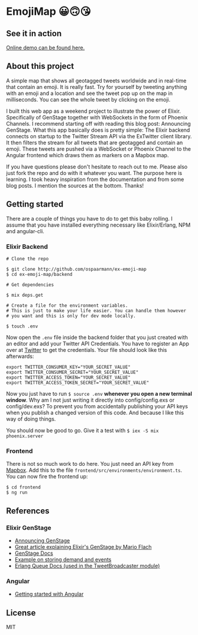 # EmojiMap 😀🙃😘
## See it in action
[Online demo can be found here.](http://emojimap.ospaarmann.com)
## About this project
A simple map that shows all geotagged tweets worldwide and in real-time that contain an emoji. It is really fast. Try for yourself by tweeting anything with an emoji and a location and see the tweet pop up on the map in milliseconds. You can see the whole tweet by clicking on the emoji.

I built this web app as a weekend project to illustrate the power of Elixir. Specifically of GenStage together with WebSockets in the form of Phoenix Channels. I recommend starting off with reading this blog post: Announcing GenStage. What this app basically does is pretty simple: The Elixir backend connects on startup to the Twitter Stream API via the ExTwitter client library. It then filters the stream for all tweets that are geotagged and contain an emoji. These tweets are pushed via a WebSocket or Phoenix Channel to the Angular frontend which draws them as markers on a Mapbox map.

If you have questions please don't hesitate to reach out to me. Please also just fork the repo and do with it whatever you want. The purpose here is learning. I took heavy inspiration from the documentation and from some blog posts. I mention the sources at the bottom. Thanks!

## Getting started
There are a couple of things you have to do to get this baby rolling. I assume that you have installed everything necessary like Elixir/Erlang, NPM and angular-cli.
### Elixir Backend

```shell
# Clone the repo

$ git clone http://github.com/ospaarmann/ex-emoji-map
$ cd ex-emoji-map/backend

# Get dependencies

$ mix deps.get

# Create a file for the environment variables.
# This is just to make your life easier. You can handle them however
# you want and this is only for dev mode locally.

$ touch .env
```

Now open the `.env` file inside the backend folder that you just created with an editor and add your Twitter API Credentials. You have to register an App over at [Twitter](https://apps.twitter.com/) to get the credentials. Your file should look like this afterwards:

```shellshell
export TWITTER_CONSUMER_KEY="YOUR_SECRET_VALUE"
export TWITTER_CONSUMER_SECRET="YOUR_SECRET_VALUE"
export TWITTER_ACCESS_TOKEN="YOUR_SECRET_VALUE"
export TWITTER_ACCESS_TOKEN_SECRET="YOUR_SECRET_VALUE"
```

Now you just have to run `$ source .env` **whenever you open a new terminal window**. Why am I not just writing it directly into config/config.exs or config/dev.exs? To prevent you from accidentally publishing your API keys when you publish a changed version of this code. And because I like this way of doing things.

You should now be good to go. Give it a test with `$ iex -S mix phoenix.server`
### Frontend
There is not so much work to do here. You just need an API key from [Mapbox](http://mapbox.com). Add this to the file `frontend/src/environments/environment.ts`. You can now fire the frontend up:
```shell
$ cd frontend
$ ng run
```
## References
### Elixir GenStage
  * [Announcing GenStage](elixir-lang.org/blog/2016/07/14/announcing-genstage/)
  * [Great article explaining Elixir's GenStage by Mario Flach](https://almightycouch.org/blog/reactive-tweets-elixir-genstage/)
  * [GenStage Docs](https://hexdocs.pm/gen_stage/GenStage.html)
  * [Example on storing demand and events](https://github.com/elixir-lang/gen_stage/blob/master/examples/gen_event.exs#L4)
  * [Erlang Queue Docs (used in the TweetBroadcaster module)](http://erlang.org/doc/man/queue.html)

### Angular
  * [Getting started with Angular](https://angular.io/docs/js/latest/quickstart.html)


## License
MIT
